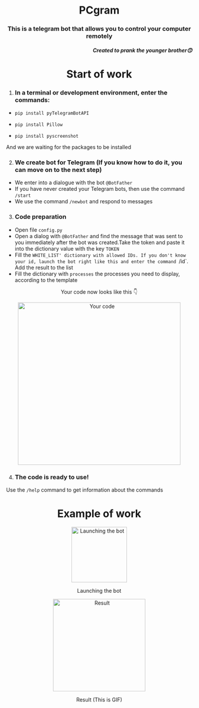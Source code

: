<h1 align="center">PCgram</h1>
<h3 align="center">This is a telegram bot that allows you to control your computer remotely</h3>
<h5 align="right">Created to prank the younger brother🙃</h5>

<h1 align="center">Start of work</h1>

1. ### In a terminal or development environment, enter the commands:

- `pip install pyTelegramBotAPI`

- `pip install Pillow`

- `pip install pyscreenshot`

And we are waiting for the packages to be installed

2. ### We create bot for Telegram (If you know how to do it, you can move on to the next step)

- We enter into a dialogue with the bot `@BotFather`
- If you have never created your Telegram bots, then use the command `/start`
- We use the command `/newbot` and respond to messages

3. ### Code preparation

- Open file `config.py`
- Open a dialog with `@BotFather` and find the message that was sent to you immediately after the bot was created.Take the token and paste it into the dictionary value with the key `TOKEN`
- Fill the `WHITE_LIST' dictionary with allowed IDs. If you don't know your id, launch the bot right like this and enter the command `/id`. Add the result to the list
- Fill the dictionary with `processes` the processes you need to display, according to the template

<p align="center">Your code now looks like this 👇</p>
<p align="center"><img src="https://cdn.discordapp.com/attachments/967792782297170062/1034160146185723975/2022-10-24_20-42-14.png" alt="Your code" width="440"></p>

4. ### The code is ready to use!

Use the `/help` command to get information about the commands

<h1 align="center">Example of work</h1>

<p align="center"><img src="https://media.discordapp.net/attachments/967792782297170062/1034151323261730836/Screen_Recording_20221024-193645_Telegram_1.gif?width=191&height=424" alt="Launching the bot" width="150"></p>
<p align="center">Launching the bot</p>

<p align="center"><img src="https://cdn.discordapp.com/attachments/967792782297170062/1034151932333396028/2022-10-24_19-36-30_1.gif" alt="Result" width="250"></p>
<p align="center">Result (This is GIF)</p>
